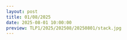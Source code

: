 ```yaml
---
layout: post
title: 01/08/2025
date: 2025-08-01 10:00:00
preview: TLP1/2025/202508/20250801/stack.jpg
---
```

